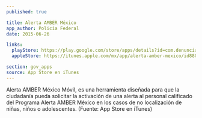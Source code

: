 ```yaml
---
published: true

title: Alerta AMBER México
app_author: Policía Federal
date: 2015-06-26

links:
  playStore: https://play.google.com/store/apps/details?id=com.denuncia.ciudadana.alertaamber
  appleStore: https://itunes.apple.com/mx/app/alerta-amber-mexico/id880470907?mt=8

section: gov_apps
source: App Store en iTunes
---
```

Alerta AMBER México Móvil, es una herramienta diseñada para que la ciudadanía pueda solicitar la activación de una alerta al personal calificado del Programa Alerta AMBER México en los casos de no localización de niñas, niños o adolescentes. (Fuente: App Store en iTunes)

